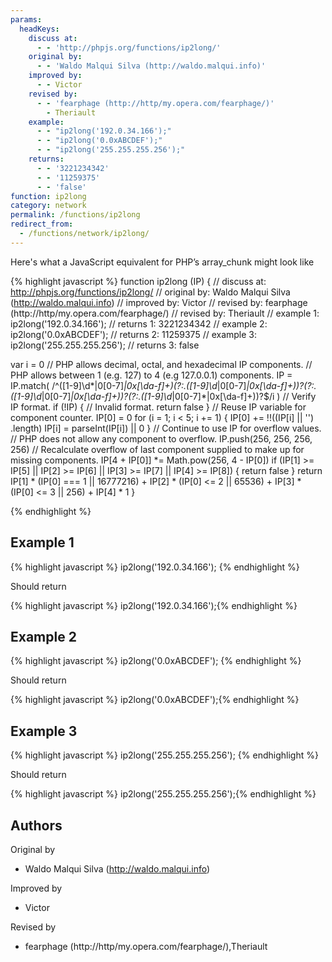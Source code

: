 ```yaml
---
params:
  headKeys:
    discuss at:
      - - 'http://phpjs.org/functions/ip2long/'
    original by:
      - - 'Waldo Malqui Silva (http://waldo.malqui.info)'
    improved by:
      - - Victor
    revised by:
      - - 'fearphage (http://http/my.opera.com/fearphage/)'
        - Theriault
    example:
      - - "ip2long('192.0.34.166');"
      - - "ip2long('0.0xABCDEF');"
      - - "ip2long('255.255.255.256');"
    returns:
      - - '3221234342'
      - - '11259375'
      - - 'false'
function: ip2long
category: network
permalink: /functions/ip2long
redirect_from:
  - /functions/network/ip2long/
---
```


<!-- WARNING! This file is auto generated by `npm run web:inject`, do not edit by hand -->

Here's what a JavaScript equivalent for PHP’s array_chunk might look like

{% highlight javascript %}
function ip2long (IP) {
  //  discuss at: http://phpjs.org/functions/ip2long/
  // original by: Waldo Malqui Silva (http://waldo.malqui.info)
  // improved by: Victor
  //  revised by: fearphage (http://http/my.opera.com/fearphage/)
  //  revised by: Theriault
  //   example 1: ip2long('192.0.34.166');
  //   returns 1: 3221234342
  //   example 2: ip2long('0.0xABCDEF');
  //   returns 2: 11259375
  //   example 3: ip2long('255.255.255.256');
  //   returns 3: false

  var i = 0
  // PHP allows decimal, octal, and hexadecimal IP components.
  // PHP allows between 1 (e.g. 127) to 4 (e.g 127.0.0.1) components.
  IP = IP.match(
    /^([1-9]\d*|0[0-7]*|0x[\da-f]+)(?:\.([1-9]\d*|0[0-7]*|0x[\da-f]+))?(?:\.([1-9]\d*|0[0-7]*|0x[\da-f]+))?(?:\.([1-9]\d*|0[0-7]*|0x[\da-f]+))?$/i
  ) // Verify IP format.
  if (!IP) {
    // Invalid format.
    return false
  }
  // Reuse IP variable for component counter.
  IP[0] = 0
  for (i = 1; i < 5; i += 1) {
    IP[0] += !!((IP[i] || '')
      .length)
    IP[i] = parseInt(IP[i]) || 0
  }
  // Continue to use IP for overflow values.
  // PHP does not allow any component to overflow.
  IP.push(256, 256, 256, 256)
  // Recalculate overflow of last component supplied to make up for missing components.
  IP[4 + IP[0]] *= Math.pow(256, 4 - IP[0])
  if (IP[1] >= IP[5] || IP[2] >= IP[6] || IP[3] >= IP[7] || IP[4] >= IP[8]) {
    return false
  }
  return IP[1] * (IP[0] === 1 || 16777216) + IP[2] * (IP[0] <= 2 || 65536) + IP[3] * (IP[0] <= 3 || 256) + IP[4] * 1
}

{% endhighlight %}

## Example 1

{% highlight javascript %}
ip2long('192.0.34.166');
{% endhighlight %}

Should return

{% highlight javascript %}
ip2long('192.0.34.166');{% endhighlight %}

## Example 2

{% highlight javascript %}
ip2long('0.0xABCDEF');
{% endhighlight %}

Should return

{% highlight javascript %}
ip2long('0.0xABCDEF');{% endhighlight %}

## Example 3

{% highlight javascript %}
ip2long('255.255.255.256');
{% endhighlight %}

Should return

{% highlight javascript %}
ip2long('255.255.255.256');{% endhighlight %}


## Authors


Original by

- Waldo Malqui Silva (http://waldo.malqui.info)


Improved by

- Victor


Revised by

- fearphage (http://http/my.opera.com/fearphage/),Theriault


